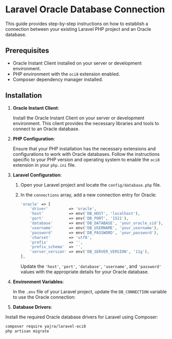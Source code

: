 # Laravel Oracle Database Connection

This guide provides step-by-step instructions on how to establish a connection between your existing Laravel PHP project and an Oracle database.

## Prerequisites

- Oracle Instant Client installed on your server or development environment.
- PHP environment with the `oci8` extension enabled.
- Composer dependency manager installed.

## Installation

1. **Oracle Instant Client**:

   Install the Oracle Instant Client on your server or development environment. This client provides the necessary libraries and tools to connect to an Oracle database.

2. **PHP Configuration**:

   Ensure that your PHP installation has the necessary extensions and configurations to work with Oracle databases. Follow the instructions specific to your PHP version and operating system to enable the `oci8` extension in your `php.ini` file.

3. **Laravel Configuration**:

   1. Open your Laravel project and locate the `config/database.php` file.
   2. In the `connections` array, add a new connection entry for Oracle:

      ```php
      'oracle' => [
          'driver'         => 'oracle',
          'host'           => env('DB_HOST', 'localhost'),
          'port'           => env('DB_PORT', '1521'),
          'database'       => env('DB_DATABASE', 'your_oracle_sid'),
          'username'       => env('DB_USERNAME', 'your_username'),
          'password'       => env('DB_PASSWORD', 'your_password'),
          'charset'        => 'utf8',
          'prefix'         => '',
          'prefix_schema'  => '',
          'server_version' => env('DB_SERVER_VERSION', '11g'),
      ],
      ```

      Update the `'host'`, `'port'`, `'database'`, `'username'`, and `'password'` values with the appropriate details for your Oracle database.

4. **Environment Variables**:

   In the `.env` file of your Laravel project, update the `DB_CONNECTION` variable to use the Oracle connection:


5. **Database Drivers**:

Install the required Oracle database drivers for Laravel using Composer:

```bash
composer require yajra/laravel-oci8
php artisan migrate
